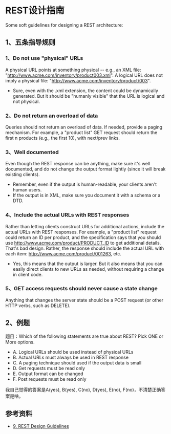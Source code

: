 # REST设计指南

Some soft guidelines for designing a REST architecture:

## 1、五条指导规则

### 1、Do not use "physical" URLs

A physical URL points at something physical -- e.g., an XML file: "http://www.acme.com/inventory/product003.xml".
A logical URL does not imply a physical file: "http://www.acme.com/inventory/product/003".

- Sure, even with the .xml extension, the content could be dynamically generated.
But it should be "humanly visible" that the URL is logical and not physical.

### 2、Do not return an **overload** of data

Queries should not return an overload of data.
If needed, provide a paging mechanism.
For example, a "product list" GET request should return the first n products (e.g., the first 10),
with next/prev links.

### 3、Well documented

Even though the REST response can be anything,
make sure it's well documented,
and do not change the output format lightly (since it will break existing clients).

- Remember, even if the output is human-readable, your clients aren't human users.
- If the output is in XML, make sure you document it with a schema or a DTD.

### 4、Include the actual URLs with REST responses

Rather than letting clients construct URLs for additional actions,
include the actual URLs with REST responses.
For example, a "product list" request could return an ID per product,
and the specification says that you should use http://www.acme.com/product/PRODUCT_ID to get additional details.
That's bad design.
Rather, the response should include the actual URL with each item: http://www.acme.com/product/001263, etc.

- Yes, this means that the output is larger.
But it also means that you can easily direct clients to new URLs as needed,
without requiring a change in client code.

### 5、GET access requests should never cause a state change

Anything that changes the server state should be a POST request (or other HTTP verbs, such as DELETE).

## 2、例题

题目：Which of the following statements are true about REST? Pick ONE or More options.

- A. Logical URLs should be used instead of physical URLs
- B. Actual URLs must always be used in REST response
- C. A paging technique should used if the output data is small
- D. Get requests must be read only
- E. Output format can be changed
- F. Post requests must be read only

我自己觉得的答案是A(yes), B(yes), C(no), D(yes), E(no), F(no)，不清楚正确答案是啥。

## 参考资料

- [9. REST Design Guidelines](http://rest.elkstein.org/2008/02/rest-design-guidelines.html)
